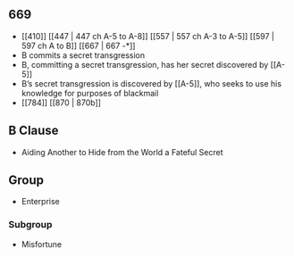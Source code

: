 ## 669
- [[410]] [[447 | 447 ch A-5 to A-8]] [[557 | 557 ch A-3 to A-5]] [[597 | 597 ch A to B]] [[667 | 667 -*]] 
- B commits a secret transgression
- B, committing a secret transgression, has her secret discovered by [[A-5]]
- B’s secret transgression is discovered by [[A-5]], who seeks to use his knowledge for purposes of blackmail
- [[784]] [[870 | 870b]] 

## B Clause
- Aiding Another to Hide from the World a Fateful Secret

## Group
- Enterprise

### Subgroup
- Misfortune

